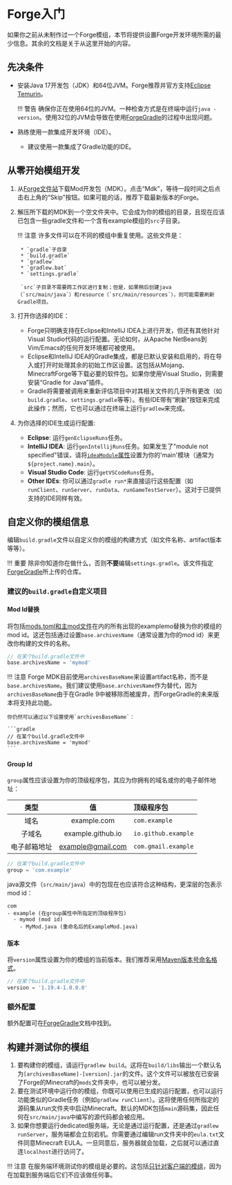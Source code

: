 Forge入门
=========

如果你之前从未制作过一个Forge模组，本节将提供设置Forge开发环境所需的最少信息。其余的文档是关于从这里开始的内容。

先决条件
--------

* 安装Java 17开发包（JDK）和64位JVM。Forge推荐并官方支持[Eclipse Temurin][jdk]。

    !!! 警告
        确保你正在使用64位的JVM。一种检查方式是在终端中运行`java -version`。使用32位的JVM会导致在使用[ForgeGradle]的过程中出现问题。

* 熟练使用一款集成开发环境（IDE）。
    * 建议使用一款集成了Gradle功能的IDE。

从零开始模组开发
----------------

1. 从[Forge文件站][files]下载Mod开发包（MDK）。点击“Mdk”，等待一段时间之后点击右上角的“Skip”按钮。如果可能的话，推荐下载最新版本的Forge。
1. 解压所下载的MDK到一个空文件夹中。它会成为你的模组的目录，且现在应该已包含一些gradle文件和一个含有example模组的`src`子目录。

    !!! 注意
        许多文件可以在不同的模组中重复使用。这些文件是：

        * `gradle`子目录
        * `build.gradle`
        * `gradlew`
        * `gradlew.bat`
        * `settings.gradle`

        `src`子目录不需要跨工作区进行复制；但是，如果稍后创建java（`src/main/java`）和resource（`src/main/resources`），则可能需要刷新Gradle项目。

1. 打开你选择的IDE：
    * Forge只明确支持在Eclipse和IntelliJ IDEA上进行开发，但还有其他针对Visual Studio代码的运行配置。无论如何，从Apache NetBeans到Vim/Emacs的任何开发环境都可被使用。
    * Eclipse和IntelliJ IDEA的Gradle集成，都是已默认安装和启用的，将在导入或打开时处理其余的初始工作区设置。这包括从Mojang、MinecraftForge等下载必要的软件包。如果你使用Visual Studio，则需要安装“Gradle for Java”插件。
    * Gradle将需要被调用来重新评估项目中对其相关文件的几乎所有更改（如`build.gradle`、`settings.gradle`等等）。有些IDE带有“刷新”按钮来完成此操作；然而，它也可以通过在终端上运行`gradlew`来完成。
1. 为你选择的IDE生成运行配置:
    * **Eclipse**: 运行`genEclipseRuns`任务。
    * **IntelliJ IDEA**: 运行`genIntellijRuns`任务。如果发生了"module not specified"错误，请将[`ideaModule`属性][config]设置为你的'main'模块（通常为`${project.name}.main`）。
    * **Visual Studio Code**: 运行`getVSCodeRuns`任务。
    * **Other IDEs**: 你可以通过`gradle run*`来直接运行这些配置（如`runClient`、`runServer`、`runData`、`runGameTestServer`）。这对于已提供支持的IDE同样有效。

自定义你的模组信息
-----------------

编辑`build.gradle`文件以自定义你的模组的构建方式（如文件名称、artifact版本等等）。

!!! 重要
    除非你知道你在做什么，否则**不要**编辑`settings.gradle`。该文件指定[ForgeGradle]所上传的仓库。

### 建议的`build.gradle`自定义项目

#### Mod Id替换

将包括[mods.toml和主mod文件][modfiles]在内的所有出现的examplemo替换为你的模组的mod id。这还包括通过设置`base.archivesName`（通常设置为你的mod id）来更改你构建的文件的名称。

```gradle
// 在某个build.gradle文件中
base.archivesName = 'mymod'
```

!!! 注意
    Forge MDK目前使用`archivesBaseName`来设置artifact名称，而不是`base.archivesName`。我们建议使用`base.archivesName`作为替代，因为`archivesBaseName`由于在Gradle 9中被移除而被废弃，而ForgeGradle的未来版本将支持此功能。

    你仍然可以通过以下设置使用`archivesBaseName`：

    ```gradle
    // 在某个build.gradle文件中
    base.archivesName = 'mymod'
    ```

#### Group Id

`group`属性应该设置为你的顶级程序包，其应为你拥有的域名或你的电子邮件地址：

类型          | 值                | 顶级程序包
:---:         | :---:             | :---
域名          | example.com       | `com.example`
子域名        | example.github.io | `io.github.example`
电子邮箱地址  | example@gmail.com | `com.gmail.example`

```gradle
// 在某个build.gradle文件中
group = 'com.example'
```

java源文件（`src/main/java`）中的包现在也应该符合这种结构，更深层的包表示mod id：

```text
com
- example (在group属性中所指定的顶级程序包)
  - mymod (mod id)
    - MyMod.java (重命名后的ExampleMod.java)
```

#### 版本

将`version`属性设置为你的模组的当前版本。我们推荐采用[Maven版本号命名格式][mvnver]。

```gradle
// 在某个build.gradle文件中
version = '1.19.4-1.0.0.0'
```

### 额外配置

额外配置可在[ForgeGradle]文档中找到。

构建并测试你的模组
-----------------

1. 要构建你的模组，请运行`gradlew build`。这将在`build/libs`输出一个默认名为`[archivesBaseName]-[version].jar`的文件。这个文件可以被放在已安装了Forge的Minecraft的`mods`文件夹中，也可以被分发。
1. 要在测试环境中运行你的模组，你既可以使用已生成的运行配置，也可以运行功能类似的Gradle任务（例如`gradlew runClient`）。这将使用任何所指定的源码集从run文件夹中启动Minecraft。默认的MDK包括`main`源码集，因此任何在`src/main/java`中编写的源代码都会被应用。
1. 如果你想要运行dedicated服务端，无论是通过运行配置，还是通过`gradlew runServer`，服务端都会立刻宕机。你需要通过编辑run文件夹中的`eula.txt`文件同意Minecraft EULA。一旦同意后，服务器就会加载，之后就可以通过直连`localhost`进行访问了。

!!! 注意
    在服务端环境测试你的模组是必要的。这包括[只针对客户端的模组][client]，因为在加载到服务端后它们不应该做任何事。

[jdk]: https://adoptium.net/temurin/releases?version=17 "Eclipse Temurin 17 Prebuilt Binaries"
[ForgeGradle]: https://docs.minecraftforge.net/en/fg-6.x

[files]: https://files.minecraftforge.net "Forge Files distribution site"
[config]: https://docs.minecraftforge.net/en/fg-6.x/configuration/runs/

[modfiles]: ./modfiles.md
[packaging]: ./structuring.md#packaging
[mvnver]: ./versioning.md
[client]: ../concepts/sides.md#writing-one-sided-mods
